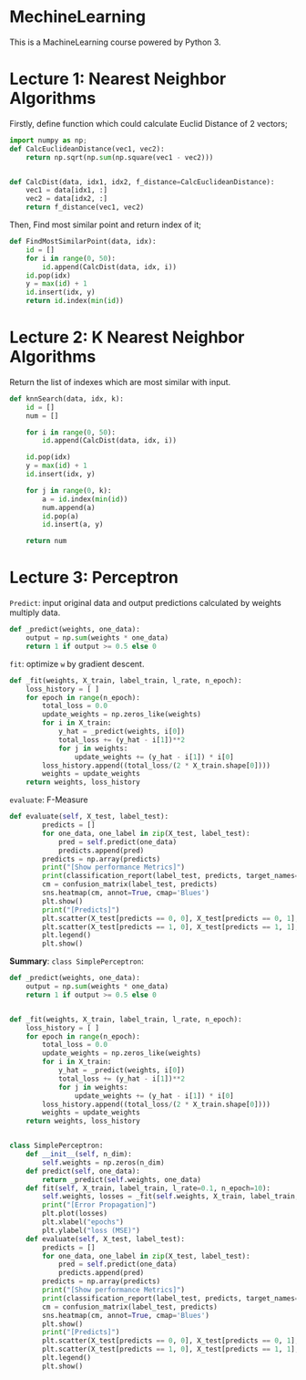 # MechineLearning

This is a MachineLearning course powered by Python 3.

# Lecture 1: Nearest Neighbor Algorithms


Firstly, define function which could calculate Euclid Distance of 2 vectors;

```python
import numpy as np;
def CalcEuclideanDistance(vec1, vec2):
    return np.sqrt(np.sum(np.square(vec1 - vec2)))


def CalcDist(data, idx1, idx2, f_distance=CalcEuclideanDistance):
    vec1 = data[idx1, :]
    vec2 = data[idx2, :]
    return f_distance(vec1, vec2)
```

Then, Find most similar point and return index of it;

```python
def FindMostSimilarPoint(data, idx):
    id = []
    for i in range(0, 50):
        id.append(CalcDist(data, idx, i))
    id.pop(idx)
    y = max(id) + 1
    id.insert(idx, y)
    return id.index(min(id))
```



# Lecture 2: K Nearest Neighbor Algorithms

Return the list of indexes which are most similar with input.

```python
def knnSearch(data, idx, k):
    id = []
    num = []

    for i in range(0, 50):
        id.append(CalcDist(data, idx, i))

    id.pop(idx)
    y = max(id) + 1
    id.insert(idx, y)

    for j in range(0, k):
        a = id.index(min(id))
        num.append(a)
        id.pop(a)
        id.insert(a, y)

    return num
```



# Lecture 3: Perceptron

```Predict```: input original data and output predictions calculated by weights multiply data.

```python
def _predict(weights, one_data):
    output = np.sum(weights * one_data)
    return 1 if output >= 0.5 else 0
```

```fit```: optimize ```w``` by gradient descent.

```python
def _fit(weights, X_train, label_train, l_rate, n_epoch):
    loss_history = [ ]
    for epoch in range(n_epoch):
        total_loss = 0.0
        update_weights = np.zeros_like(weights)
        for i in X_train:
            y_hat = _predict(weights, i[0])
            total_loss += (y_hat - i[1])**2
            for j in weights:
                update_weights += (y_hat - i[1]) * i[0]
        loss_history.append((total_loss/(2 * X_train.shape[0])))
        weights = update_weights
    return weights, loss_history
```

```evaluate```: F-Measure

```python 
def evaluate(self, X_test, label_test):
        predicts = []
        for one_data, one_label in zip(X_test, label_test):
            pred = self.predict(one_data)
            predicts.append(pred)
        predicts = np.array(predicts)
        print("[Show performance Metrics]")
        print(classification_report(label_test, predicts, target_names=["0", "1"]))
        cm = confusion_matrix(label_test, predicts)
        sns.heatmap(cm, annot=True, cmap='Blues')
        plt.show()
        print("[Predicts]")
        plt.scatter(X_test[predicts == 0, 0], X_test[predicts == 0, 1], s=50, marker='o', label = "predicted as 0")
        plt.scatter(X_test[predicts == 1, 0], X_test[predicts == 1, 1], s=50, marker='o', label = "predicted as 1")
        plt.legend()
        plt.show()
```

**Summary**: ```class SimplePerceptron```:

```python
def _predict(weights, one_data):
    output = np.sum(weights * one_data)
    return 1 if output >= 0.5 else 0


def _fit(weights, X_train, label_train, l_rate, n_epoch):
    loss_history = [ ]
    for epoch in range(n_epoch):
        total_loss = 0.0
        update_weights = np.zeros_like(weights)
        for i in X_train:
            y_hat = _predict(weights, i[0])
            total_loss += (y_hat - i[1])**2
            for j in weights:
                update_weights += (y_hat - i[1]) * i[0]
        loss_history.append((total_loss/(2 * X_train.shape[0])))
        weights = update_weights
    return weights, loss_history


class SimplePerceptron:
    def __init__(self, n_dim):
        self.weights = np.zeros(n_dim)
    def predict(self, one_data):
        return _predict(self.weights, one_data)
    def fit(self, X_train, label_train, l_rate=0.1, n_epoch=10):
        self.weights, losses = _fit(self.weights, X_train, label_train, l_rate, n_epoch)
        print("[Error Propagation]")
        plt.plot(losses)
        plt.xlabel("epochs")
        plt.ylabel("loss (MSE)")
    def evaluate(self, X_test, label_test):
        predicts = []
        for one_data, one_label in zip(X_test, label_test):
            pred = self.predict(one_data)
            predicts.append(pred)
        predicts = np.array(predicts)
        print("[Show performance Metrics]")
        print(classification_report(label_test, predicts, target_names=["0", "1"]))
        cm = confusion_matrix(label_test, predicts)
        sns.heatmap(cm, annot=True, cmap='Blues')
        plt.show()
        print("[Predicts]")
        plt.scatter(X_test[predicts == 0, 0], X_test[predicts == 0, 1], s=50, marker='o', label = "predicted as 0")
        plt.scatter(X_test[predicts == 1, 0], X_test[predicts == 1, 1], s=50, marker='o', label = "predicted as 1")
        plt.legend()
        plt.show()
```